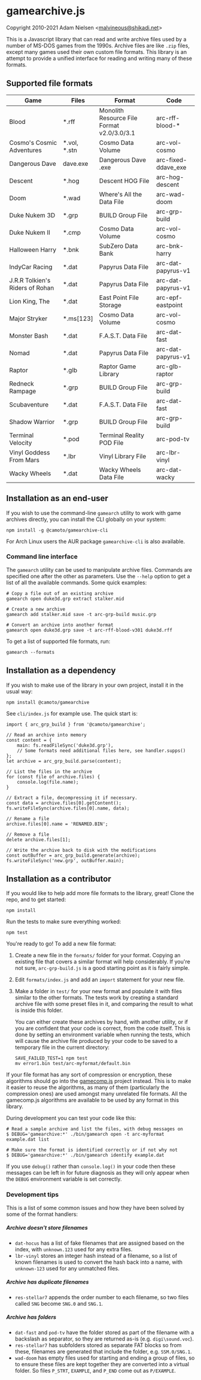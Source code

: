 # gamearchive.js
Copyright 2010-2021 Adam Nielsen <<malvineous@shikadi.net>>  

This is a Javascript library that can read and write archive files used by a
number of MS-DOS games from the 1990s.  Archive files are like `.zip` files,
except many games used their own custom file formats.  This library is an
attempt to provide a unified interface for reading and writing many of these
formats.

## Supported file formats

| Game                      | Files     | Format                    | Code                |
|---------------------------|-----------|---------------------------|---------------------|
| Blood                     | *.rff     | Monolith Resource File Format v2.0/3.0/3.1 | arc-rff-blood-* |
| Cosmo's Cosmic Adventures | *.vol, *.stn | Cosmo Data Volume      | arc-vol-cosmo       |
| Dangerous Dave            | dave.exe  | Dangerous Dave .exe       | arc-fixed-ddave_exe |
| Descent                   | *.hog     | Descent HOG File          | arc-hog-descent     |
| Doom                      | *.wad     | Where's All the Data File | arc-wad-doom        |
| Duke Nukem 3D             | *.grp     | BUILD Group File          | arc-grp-build       |
| Duke Nukem II             | *.cmp     | Cosmo Data Volume         | arc-vol-cosmo       |
| Halloween Harry           | *.bnk     | SubZero Data Bank         | arc-bnk-harry       |
| IndyCar Racing            | *.dat     | Papyrus Data File         | arc-dat-papyrus-v1  |
| J.R.R Tolkien's Riders of Rohan | *.dat | Papyrus Data File       | arc-dat-papyrus-v1  |
| Lion King, The            | *.dat     | East Point File Storage   | arc-epf-eastpoint   |
| Major Stryker             | *.ms[123] | Cosmo Data Volume         | arc-vol-cosmo       |
| Monster Bash              | *.dat     | F.A.S.T. Data File        | arc-dat-fast        |
| Nomad                     | *.dat     | Papyrus Data File         | arc-dat-papyrus-v1  |
| Raptor                    | *.glb     | Raptor Game Library       | arc-glb-raptor      |
| Redneck Rampage           | *.grp     | BUILD Group File          | arc-grp-build       |
| Scubaventure              | *.dat     | F.A.S.T. Data File        | arc-dat-fast        |
| Shadow Warrior            | *.grp     | BUILD Group File          | arc-grp-build       |
| Terminal Velocity         | *.pod     | Terminal Reality POD File | arc-pod-tv          |
| Vinyl Goddess From Mars   | *.lbr     | Vinyl Library File        | arc-lbr-vinyl       |
| Wacky Wheels              | *.dat     | Wacky Wheels Data File    | arc-dat-wacky       |

## Installation as an end-user

If you wish to use the command-line `gamearch` utility to work with game
archives directly, you can install the CLI globally on your system:

    npm install -g @camoto/gamearchive-cli

For Arch Linux users the AUR package `gamearchive-cli` is also available.

### Command line interface

The `gamearch` utility can be used to manipulate archive files.
Commands are specified one after the other as parameters.  Use the
`--help` option to get a list of all the available commands.  Some
quick examples:

    # Copy a file out of an existing archive
    gamearch open duke3d.grp extract stalker.mid
    
    # Create a new archive
    gamearch add stalker.mid save -t arc-grp-build music.grp
    
    # Convert an archive into another format
    gamearch open duke3d.grp save -t arc-rff-blood-v301 duke3d.rff

To get a list of supported file formats, run:

    gamearch --formats

## Installation as a dependency

If you wish to make use of the library in your own project, install it
in the usual way:

    npm install @camoto/gamearchive

See `cli/index.js` for example use.  The quick start is:

    import { arc_grp_build } from '@camoto/gamearchive';
    
    // Read an archive into memory
    const content = {
        main: fs.readFileSync('duke3d.grp'),
        // Some formats need additional files here, see handler.supps()
    };
    let archive = arc_grp_build.parse(content);
    
    // List the files in the archive
    for (const file of archive.files) {
        console.log(file.name);
    }
    
    // Extract a file, decompressing it if necessary.
    const data = archive.files[0].getContent();
    fs.writeFileSync(archive.files[0].name, data);

    // Rename a file
    archive.files[0].name = 'RENAMED.BIN';
    
    // Remove a file
    delete archive.files[1];
    
    // Write the archive back to disk with the modifications
    const outBuffer = arc_grp_build.generate(archive);
    fs.writeFileSync('new.grp', outBuffer.main);

## Installation as a contributor

If you would like to help add more file formats to the library, great!
Clone the repo, and to get started:

    npm install

Run the tests to make sure everything worked:

    npm test

You're ready to go!  To add a new file format:

 1. Create a new file in the `formats/` folder for your format.
    Copying an existing file that covers a similar format will help
    considerably.  If you're not sure, `arc-grp-build.js` is a good
    starting point as it is fairly simple.
    
 2. Edit `formats/index.js` and add an `import` statement for your new file.
    
 3. Make a folder in `test/` for your new format and populate it with
    files similar to the other formats.  The tests work by creating
    a standard archive file with some preset files in it, and
    comparing the result to what is inside this folder.
    
    You can either create these archives by hand, with another utility, or if
    you are confident that your code is correct, from the code itself.  This is
    done by setting an environment variable when running the tests, which will
    cause the archive file produced by your code to be saved to a temporary
    file in the current directory:
    
        SAVE_FAILED_TEST=1 npm test
        mv error1.bin test/arc-myformat/default.bin

If your file format has any sort of compression or encryption, these algorithms
should go into the [gamecomp.js](https://github.com/Malvineous/gamecompjs)
project instead.  This is to make it easier to reuse the algorithms, as many of
them (particularly the compression ones) are used amongst many unrelated file
formats.  All the gamecomp.js algorithms are available to be used by any format
in this library.

During development you can test your code like this:

    # Read a sample archive and list the files, with debug messages on
    $ DEBUG='gamearchive:*' ./bin/gamearch open -t arc-myformat example.dat list

    # Make sure the format is identified correctly or if not why not
    $ DEBUG='gamearchive:*' ./bin/gamearch identify example.dat

If you use `debug()` rather than `console.log()` in your code then these
messages can be left in for future diagnosis as they will only appear when the
`DEBUG` environment variable is set correctly.

### Development tips

This is a list of some common issues and how they have been solved by some of
the format handlers:

##### Archive doesn't store filenames

* `dat-hocus` has a list of fake filenames that are assigned based on the
  index, with `unknown.123` used for any extra files.
* `lbr-vinyl` stores an integer hash instead of a filename, so a list of known
  filenames is used to convert the hash back into a name, with `unknown-123`
  used for any unmatched files.

##### Archive has duplicate filenames

* `res-stellar7` appends the order number to each filename, so two files called
  `SNG` become `SNG.0` and `SNG.1`.

##### Archive has folders

* `dat-fast` and `pod-tv` have the folder stored as part of the filename with a
  backslash as separator, so they are returned as-is (e.g. `digi\sound.voc`).
* `res-stellar7` has subfolders stored as separate FAT blocks so from these,
  filenames are generated that include the folder, e.g. `SSM.0/SNG.1`.
* `wad-doom` has empty files used for starting and ending a group of files,
  so to ensure these files are kept together they are converted into a virtual
  folder.  So files `P_STRT`, `EXAMPLE`, and `P_END` come out as `P/EXAMPLE`.
